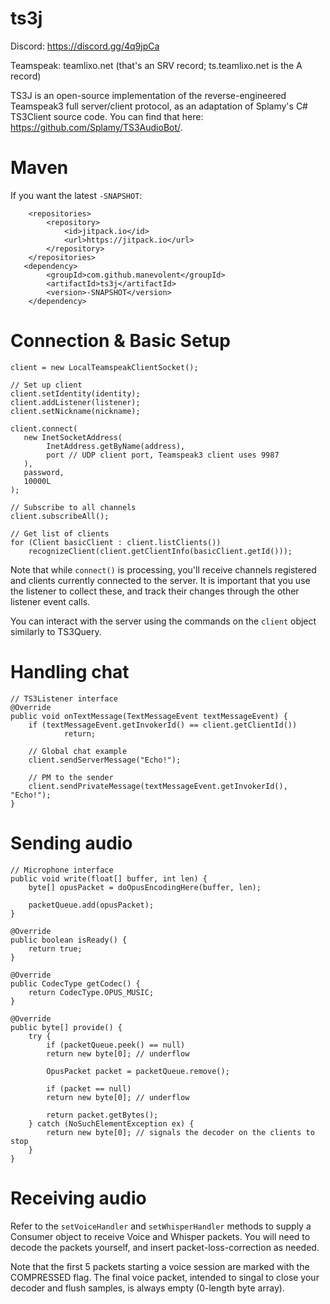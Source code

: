 # ts3j

Discord: https://discord.gg/4q9jpCa

Teamspeak: teamlixo.net (that's an SRV record; ts.teamlixo.net is the A record)

TS3J is an open-source implementation of the reverse-engineered Teamspeak3 full server/client protocol, as an adaptation of Splamy's C# TS3Client source code.  You can find that here: https://github.com/Splamy/TS3AudioBot/.

# Maven

If you want the latest `-SNAPSHOT`:

```
	<repositories>
		<repository>
		    <id>jitpack.io</id>
		    <url>https://jitpack.io</url>
		</repository>
	</repositories>
   <dependency>
	    <groupId>com.github.manevolent</groupId>
	    <artifactId>ts3j</artifactId>
	    <version>-SNAPSHOT</version>
	</dependency>
```

# Connection & Basic Setup

```
client = new LocalTeamspeakClientSocket();

// Set up client
client.setIdentity(identity);
client.addListener(listener);
client.setNickname(nickname);

client.connect(
   new InetSocketAddress(
        InetAddress.getByName(address),
        port // UDP client port, Teamspeak3 client uses 9987
   ),
   password,
   10000L
);

// Subscribe to all channels
client.subscribeAll();

// Get list of clients
for (Client basicClient : client.listClients())
	recognizeClient(client.getClientInfo(basicClient.getId()));
```


Note that while `connect()` is processing, you'll receive channels registered and clients currently connected to the server.  It is important that you use the listener to collect these, and track their changes through the other listener event calls.

You can interact with the server using the commands on the `client` object similarly to TS3Query.

# Handling chat

```
// TS3Listener interface
@Override
public void onTextMessage(TextMessageEvent textMessageEvent) {
	if (textMessageEvent.getInvokerId() == client.getClientId())
    		return;

	// Global chat example
	client.sendServerMessage("Echo!");
	
	// PM to the sender
	client.sendPrivateMessage(textMessageEvent.getInvokerId(), "Echo!");
}
```

# Sending audio

```
// Microphone interface
public void write(float[] buffer, int len) {
	byte[] opusPacket = doOpusEncodingHere(buffer, len);

	packetQueue.add(opusPacket);
}

@Override
public boolean isReady() {
	return true;
}

@Override
public CodecType getCodec() {
	return CodecType.OPUS_MUSIC;
}

@Override
public byte[] provide() {
	try {
	    if (packetQueue.peek() == null)
		return new byte[0]; // underflow

	    OpusPacket packet = packetQueue.remove();

	    if (packet == null)
		return new byte[0]; // underflow

	    return packet.getBytes();
	} catch (NoSuchElementException ex) {
	    return new byte[0]; // signals the decoder on the clients to stop
	}
}
```
# Receiving audio

Refer to the `setVoiceHandler` and `setWhisperHandler` methods to supply a Consumer object to receive Voice and Whisper packets.  You will need to decode the packets yourself, and insert packet-loss-correction as needed.

Note that the first 5 packets starting a voice session are marked with the COMPRESSED flag.  The final voice packet, intended to singal to close your decoder and flush samples, is always empty (0-length byte array).
